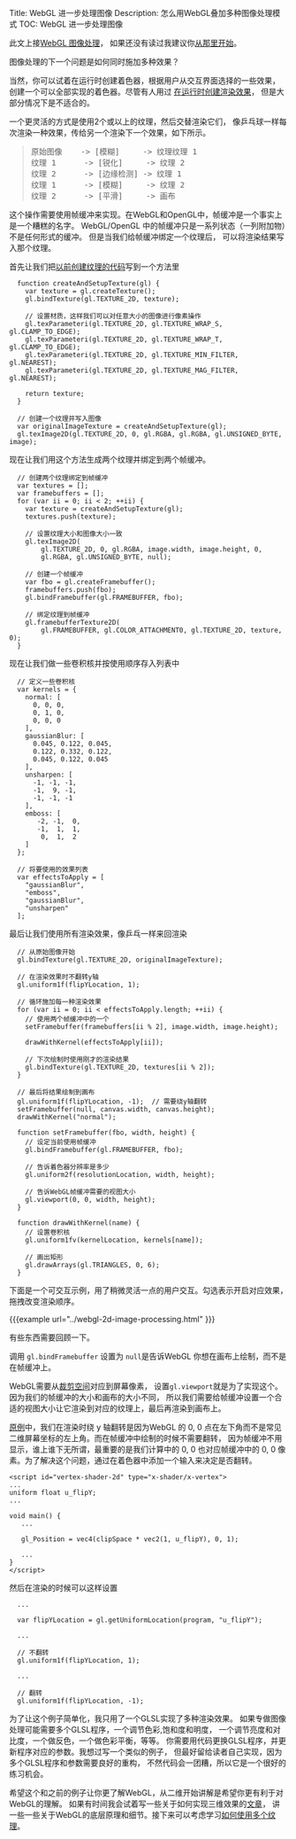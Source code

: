 Title: WebGL 进一步处理图像
Description: 怎么用WebGL叠加多种图像处理模式
TOC: WebGL 进一步处理图像


此文上接[WebGL 图像处理](webgl-image-processing.html)，
如果还没有读过我建议你[从那里开始](webgl-image-processing.html)。

图像处理的下一个问题是如何同时施加多种效果？

当然，你可以试着在运行时创建着色器，根据用户从交互界面选择的一些效果，
创建一个可以全部实现的着色器。尽管有人用过
[在运行时创建渲染效果](http://www.youtube.com/watch?v=cQUn0Zeh-0Q)，
但是大部分情况下是不适合的。

一个更灵活的方式是使用2个或以上的纹理，然后交替渲染它们，
像乒乓球一样每次渲染一种效果，传给另一个渲染下一个效果，如下所示。

<blockquote><pre>原始图像    -&gt; [模糊]     -&gt; 纹理纹理 1
纹理 1      -&gt; [锐化]     -&gt; 纹理 2
纹理 2      -&gt; [边缘检测] -&gt; 纹理 1
纹理 1      -&gt; [模糊]     -&gt; 纹理 2
纹理 2      -&gt; [平滑]     -&gt; 画布</pre></blockquote>

这个操作需要使用帧缓冲来实现。在WebGL和OpenGL中，帧缓冲是一个事实上是一个糟糕的名字。
WebGL/OpenGL 中的帧缓冲只是一系列状态（一列附加物）不是任何形式的缓冲。
但是当我们给帧缓冲绑定一个纹理后，
可以将渲染结果写入那个纹理。

首先让我们把[以前创建纹理的代码](webgl-image-processing.html)写到一个方法里

```
  function createAndSetupTexture(gl) {
    var texture = gl.createTexture();
    gl.bindTexture(gl.TEXTURE_2D, texture);

    // 设置材质，这样我们可以对任意大小的图像进行像素操作
    gl.texParameteri(gl.TEXTURE_2D, gl.TEXTURE_WRAP_S, gl.CLAMP_TO_EDGE);
    gl.texParameteri(gl.TEXTURE_2D, gl.TEXTURE_WRAP_T, gl.CLAMP_TO_EDGE);
    gl.texParameteri(gl.TEXTURE_2D, gl.TEXTURE_MIN_FILTER, gl.NEAREST);
    gl.texParameteri(gl.TEXTURE_2D, gl.TEXTURE_MAG_FILTER, gl.NEAREST);

    return texture;
  }

  // 创建一个纹理并写入图像
  var originalImageTexture = createAndSetupTexture(gl);
  gl.texImage2D(gl.TEXTURE_2D, 0, gl.RGBA, gl.RGBA, gl.UNSIGNED_BYTE, image);
```

现在让我们用这个方法生成两个纹理并绑定到两个帧缓冲。

```
  // 创建两个纹理绑定到帧缓冲
  var textures = [];
  var framebuffers = [];
  for (var ii = 0; ii < 2; ++ii) {
    var texture = createAndSetupTexture(gl);
    textures.push(texture);

    // 设置纹理大小和图像大小一致
    gl.texImage2D(
        gl.TEXTURE_2D, 0, gl.RGBA, image.width, image.height, 0,
        gl.RGBA, gl.UNSIGNED_BYTE, null);

    // 创建一个帧缓冲
    var fbo = gl.createFramebuffer();
    framebuffers.push(fbo);
    gl.bindFramebuffer(gl.FRAMEBUFFER, fbo);

    // 绑定纹理到帧缓冲
    gl.framebufferTexture2D(
        gl.FRAMEBUFFER, gl.COLOR_ATTACHMENT0, gl.TEXTURE_2D, texture, 0);
  }
```

现在让我们做一些卷积核并按使用顺序存入列表中

```
  // 定义一些卷积核
  var kernels = {
    normal: [
      0, 0, 0,
      0, 1, 0,
      0, 0, 0
    ],
    gaussianBlur: [
      0.045, 0.122, 0.045,
      0.122, 0.332, 0.122,
      0.045, 0.122, 0.045
    ],
    unsharpen: [
      -1, -1, -1,
      -1,  9, -1,
      -1, -1, -1
    ],
    emboss: [
       -2, -1,  0,
       -1,  1,  1,
        0,  1,  2
    ]
  };

  // 将要使用的效果列表
  var effectsToApply = [
    "gaussianBlur",
    "emboss",
    "gaussianBlur",
    "unsharpen"
  ];
```

最后让我们使用所有渲染效果，像乒乓一样来回渲染

```
  // 从原始图像开始
  gl.bindTexture(gl.TEXTURE_2D, originalImageTexture);

  // 在渲染效果时不翻转y轴
  gl.uniform1f(flipYLocation, 1);

  // 循环施加每一种渲染效果
  for (var ii = 0; ii < effectsToApply.length; ++ii) {
    // 使用两个帧缓冲中的一个
    setFramebuffer(framebuffers[ii % 2], image.width, image.height);

    drawWithKernel(effectsToApply[ii]);

    // 下次绘制时使用刚才的渲染结果
    gl.bindTexture(gl.TEXTURE_2D, textures[ii % 2]);
  }

  // 最后将结果绘制到画布
  gl.uniform1f(flipYLocation, -1);  // 需要绕y轴翻转
  setFramebuffer(null, canvas.width, canvas.height);
  drawWithKernel("normal");

  function setFramebuffer(fbo, width, height) {
    // 设定当前使用帧缓冲
    gl.bindFramebuffer(gl.FRAMEBUFFER, fbo);

    // 告诉着色器分辨率是多少
    gl.uniform2f(resolutionLocation, width, height);

    // 告诉WebGL帧缓冲需要的视图大小
    gl.viewport(0, 0, width, height);
  }

  function drawWithKernel(name) {
    // 设置卷积核
    gl.uniform1fv(kernelLocation, kernels[name]);

    // 画出矩形
    gl.drawArrays(gl.TRIANGLES, 0, 6);
  }
```

下面是一个可交互示例，用了稍微灵活一点的用户交互。勾选表示开启对应效果，
拖拽改变渲染顺序。

{{{example url="../webgl-2d-image-processing.html" }}}

有些东西需要回顾一下。

调用 <code>gl.bindFramebuffer</code> 设置为 <code>null</code>是告诉WebGL
你想在画布上绘制，而不是在帧缓冲上。

WebGL需要从[裁剪空间](webgl-fundamentals.html)对应到屏幕像素，
设置<code>gl.viewport</code>就是为了实现这个。因为我们的帧缓冲的大小和画布的大小不同，
所以我们需要给帧缓冲设置一个合适的视图大小让它渲染到对应的纹理上，最后再渲染到画布上。

[原例](webgl-fundamentals.html)中，我们在渲染时绕 y 轴翻转是因为WebGL
的 0, 0 点在左下角而不是常见二维屏幕坐标的左上角。而在帧缓冲中绘制的时候不需要翻转，
因为帧缓冲不用显示，谁上谁下无所谓，最重要的是我们计算中的 0, 0 也对应帧缓冲中的 0, 0
像素。为了解决这个问题，通过在着色器中添加一个输入来决定是否翻转。

```
<script id="vertex-shader-2d" type="x-shader/x-vertex">
...
uniform float u_flipY;
...

void main() {
   ...

   gl_Position = vec4(clipSpace * vec2(1, u_flipY), 0, 1);

   ...
}
</script>
```

然后在渲染的时候可以这样设置

```
  ...

  var flipYLocation = gl.getUniformLocation(program, "u_flipY");

  ...

  // 不翻转
  gl.uniform1f(flipYLocation, 1);

  ...

  // 翻转
  gl.uniform1f(flipYLocation, -1);

```

为了让这个例子简单化，我只用了一个GLSL实现了多种渲染效果。
如果专做图像处理可能需要多个GLSL程序，一个调节色彩,饱和度和明度，
一个调节亮度和对比度，一个做反色，一个做色彩平衡，等等。
你需要用代码更换GLSL程序，并更新程序对应的参数。我想过写一个类似的例子，
但最好留给读者自己实现，因为多个GLSL程序和参数需要良好的重构，
不然代码会一团糟，所以它是一个很好的练习机会。

希望这个和之前的例子让你更了解WebGL，从二维开始讲解是希望你更有利于对WebGL的理解。
如果有时间我会试着写一些关于如何实现三维效果的[文章](webgl-2d-translation.html)，
讲一些一些关于WebGL的底层原理和细节。接下来可以考虑学习[如何使用多个纹理](webgl-2-textures.html)。


